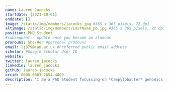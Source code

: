 ```yaml
---
name: Lauren Jacocks
startdate: [2021-10-01]
enddate: []
image: /static/img/members/jacocks.jpg #365 x 365 pixels, 72 dpi
altimage: /static/img/members/LastName_pb.jpg #365 x 365 pixels, 72 dpi
position: PhD Student
#subsequent:  update once you become an alumnus
pronouns: She/Her #personal pronouns
email: lj379@cam.ac.uk #Preferred public email address
scholar: #Google Scholar User ID
website: 
twitter: lauren_jacocks 
linkedin: lauren_jacocks
github: lauren-jacocks
orcid: 0000-0003-2654-4009
description: "I am a PhD Student focussing on *Campylobacter* genomics; I have a strong interest in population genomics, microbiology and bioinformatic/statistical approaches to sequence data. I obtained my undergraduate degree in Biomedical Science at The University of Manchester; during my degree, I completed a placement year at QIAGEN, focussing mainly on qPCR development. I then undertook a role as a Data Analyst within Prof. Brown aDNA laboratory at the Manchester Institute of Biotechnology investigating the domestication and origins of tetraploid wheat using GBS data. I obtained my MPhil at the University of Manchester in Biostatistics in early 2020 working on Bayesian statistics and different approaches to Mendelian randomization. After graduating, I then worked within the Maiden Group at the University of Oxford investigating and characterizing the population structuring of *Neisseria Gonnorrhoeae*, focussing mainly on *PorB*." 
---
```

